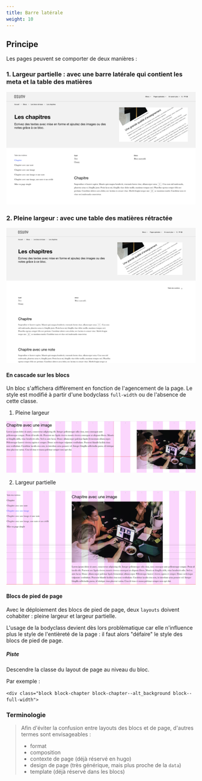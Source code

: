 ```yaml
---
title: Barre latérale
weight: 10
---
```


## Principe

Les pages peuvent se comporter de deux manières : 

### 1. Largeur partielle : avec une barre latérale qui contient les meta et la table des matières

![](page-with-sidebar.png)

### 2. Pleine largeur : avec une table des matières rétractée

![](page-full-screen.png)


#### En cascade sur les blocs

Un bloc s'affichera différement en fonction de l'agencement de la page. Le style est modifié à partir d'une bodyclass `full-width` ou de l'absence de cette classe.

1. Pleine largeur

![](chapter-full-screen.png)

2. Largeur partielle

![](chapter-with-sidebar.png)


#### Blocs de pied de page

Avec le déploiement des blocs de pied de page, deux `layouts` doivent cohabiter : pleine largeur et largeur partielle.

L'usage de la bodyclass devient dès lors problèmatique car elle n'influence plus le style de l'entièreté de la page : il faut alors "défaire" le style des blocs de pied de page.

##### Piste

Descendre la classe du layout de page au niveau du bloc. 

Par exemple : 

```<div class="block block-chapter block-chapter--alt_background block--full-width">```

### Terminologie

> Afin d'éviter la confusion entre layouts des blocs et de page, d'autres termes sont envisageables : 
> - format
> - composition
> - contexte de page (déjà réservé en hugo)
> - design de page (très générique, mais plus proche de la `data`)
> - template (déjà réservé dans les blocs)
